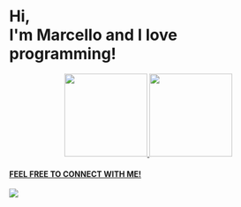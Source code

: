 # Hi,<br> I'm Marcello and I love programming!
<div align="center">
  <a href="https://github.com/MarcelloCavazza">
    <div>
      <img height="150em" display: "inline-block" src="https://github-readme-stats.vercel.app/api/top-langs/?username=MarcelloCavazza&layout=compact&langs_count=7&theme=dark"/>
    <img height='150em' src='https://github-readme-streak-stats.herokuapp.com?user=MarcelloCavazza&theme=dark&date_format=%5BY%20%5DM%20j&sideNums=89DD24' />
    </div>
</div>
<div> 
  
  <h4>FEEL FREE TO CONNECT WITH ME!</h4>
<!--   Feel Free To Connect With Me! -->
<a href = "https://linktr.ee/marcellocavazza" target="_blank"><img src="https://img.shields.io/badge/linktree-39E09B?style=for-the-badge&logo=linktree&logoColor=white"></a>
  
<!--   <h2><img src="https://media.giphy.com/media/VdoIFLsMIlwzfKD520/giphy.gif" height="20"> Some knowledges</h2>
  <img src="https://img.shields.io/badge/-HTML5-E34F26?style=flat-square&logo=html5&logoColor=white" height="25">
  <img src="https://img.shields.io/badge/-CSS3-1572B6?style=flat-square&logo=css3" height="25"> 
  <img src="https://img.shields.io/badge/JavaScript-F7DF1E?style=for-the-badge&logo=javascript&logoColor=black" height="25">
  <img src="https://img.shields.io/badge/TypeScript-007ACC?style=for-the-badge&logo=typescript&logoColor=white" height="25">
  <img src="https://img.shields.io/badge/Node.js-43853D?style=for-the-badge&logo=node.js&logoColor=white" />
  <img src="https://img.shields.io/badge/PHP-777BB4?style=for-the-badge&logo=php&logoColor=white" height="25">
  <img src="https://img.shields.io/badge/-Git-black?style=flat-square&logo=git" height="25"> 
  <img src="https://img.shields.io/badge/-GitHub-181717?style=flat-square&logo=github" height="25"> 
  <img src="https://img.shields.io/badge/-Figma-F24E1E?style=flat-square&logo=figma&logoColor=white" height="25">
  <img src="https://img.shields.io/badge/python-3670A0?style=for-the-badge&logo=python&logoColor=ffdd54" height="25"> -->
  <!--<div>💻<a href = "marcello33.myartsonline.com">Projetos Online</a></div>-->
  
<!--   <img src="" height="25"> -->
<!--   ![Snake animation](https://github.com/marcellocavazza/marcellocavazza/blob/output/github-contribution-grid-snake.svg) -->
 
</div>

